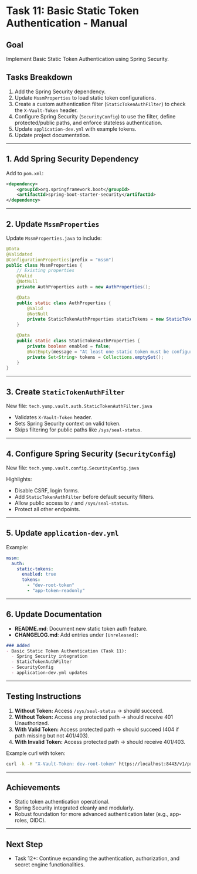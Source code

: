 
# Task 11: Basic Static Token Authentication - Manual

## Goal
Implement Basic Static Token Authentication using Spring Security.

## Tasks Breakdown
1. Add the Spring Security dependency.
2. Update `MssmProperties` to load static token configurations.
3. Create a custom authentication filter (`StaticTokenAuthFilter`) to check the `X-Vault-Token` header.
4. Configure Spring Security (`SecurityConfig`) to use the filter, define protected/public paths, and enforce stateless authentication.
5. Update `application-dev.yml` with example tokens.
6. Update project documentation.

---

## 1. Add Spring Security Dependency
Add to `pom.xml`:

```xml
<dependency>
    <groupId>org.springframework.boot</groupId>
    <artifactId>spring-boot-starter-security</artifactId>
</dependency>
```

---

## 2. Update `MssmProperties`
Update `MssmProperties.java` to include:

```java
@Data
@Validated
@ConfigurationProperties(prefix = "mssm")
public class MssmProperties {
    // Existing properties
    @Valid
    @NotNull
    private AuthProperties auth = new AuthProperties();

    @Data
    public static class AuthProperties {
        @Valid
        @NotNull
        private StaticTokenAuthProperties staticTokens = new StaticTokenAuthProperties();
    }

    @Data
    public static class StaticTokenAuthProperties {
        private boolean enabled = false;
        @NotEmpty(message = "At least one static token must be configured if static token auth is enabled.")
        private Set<String> tokens = Collections.emptySet();
    }
}
```

---

## 3. Create `StaticTokenAuthFilter`
New file: `tech.yump.vault.auth.StaticTokenAuthFilter.java`

- Validates `X-Vault-Token` header.
- Sets Spring Security context on valid token.
- Skips filtering for public paths like `/sys/seal-status`.

---

## 4. Configure Spring Security (`SecurityConfig`)
New file: `tech.yump.vault.config.SecurityConfig.java`

Highlights:
- Disable CSRF, login forms.
- Add `StaticTokenAuthFilter` before default security filters.
- Allow public access to `/` and `/sys/seal-status`.
- Protect all other endpoints.

---

## 5. Update `application-dev.yml`
Example:

```yaml
mssm:
  auth:
    static-tokens:
      enabled: true
      tokens:
        - "dev-root-token"
        - "app-token-readonly"
```

---

## 6. Update Documentation
- **README.md**: Document new static token auth feature.
- **CHANGELOG.md**: Add entries under `[Unreleased]`:

```markdown
### Added
- Basic Static Token Authentication (Task 11):
  - Spring Security integration
  - StaticTokenAuthFilter
  - SecurityConfig
  - application-dev.yml updates
```

---

## Testing Instructions
1. **Without Token:** Access `/sys/seal-status` → should succeed.
2. **Without Token:** Access any protected path → should receive 401 Unauthorized.
3. **With Valid Token:** Access protected path → should succeed (404 if path missing but not 401/403).
4. **With Invalid Token:** Access protected path → should receive 401/403.

Example curl with token:

```bash
curl -k -H "X-Vault-Token: dev-root-token" https://localhost:8443/v1/protected-path
```

---

## Achievements
- Static token authentication operational.
- Spring Security integrated cleanly and modularly.
- Robust foundation for more advanced authentication later (e.g., app-roles, OIDC).

---

## Next Step
- Task 12+: Continue expanding the authentication, authorization, and secret engine functionalities.
